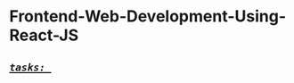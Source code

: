 # Frontend-Web-Development-Using-React-JS
##  [*`tasks: `*](https://galvanized-loganberry-747.notion.site/Summer-Tasks-ee3bc1c70fac4c639036adc0688d5789)
